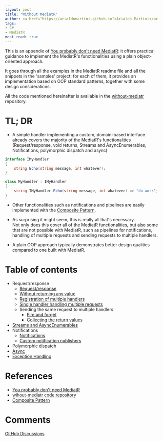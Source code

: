```yaml
---
layout: post
title: "Without MediatR"
author: <a href="https://arialdomartini.github.io">Arialdo Martini</a>
tags:
- C#
- MediatR
most_read: true
---
```

This is an appendix of [You probably don't need MediatR][you-probably-dont-need-mediatr]: it offers practical guidance to implement the MediatR's functionalities using a plain object-oriented approach.

It goes through all the examples in the MediatR readme file and all the snippets in the 'samples' project: for each of them, it provides an implementation based on OOP standard patterns, together with some design considerations.
<!--more-->

All the code mentioned hereinafter is available in the [without-mediatr][without-mediatr-repo] repository.<br/>

# TL; DR
* A simple handler implementing a custom, domain-based interface already covers the majority of the MediatR's functionalities (Request/response, void returns, Streams and AsyncEnumerables, Notifications, polymorphic dispatch and async)

```csharp
interface IMyHandler
{
    string Echo(string message, int whatever);
}

class MyHandler : IMyHandler
{
    string IMyHandler.Echo(string message, int whatever) => "do work";
}
```

* Other functionalities such as notifications and pipelines are easily implemented with the [Composite Pattern](composite-pattern).

* As surprising it might seem, this is really all that's necessary.<br/>
Not only does this cover all of the MediatR functionalities, but also some that are not possible with MediatR, such as pipelines for notifications, handling of multiple requests and sending requests to multiple handlers.

* A plain OOP approach typically demonstrates better design qualities compared to one built with MediatR.

# Table of contents
* Request/response
  * [Request/response](without-mediatr-request-response)
  * [Without returning any value](without-mediatr-request-response-not-returning-a-value)
  * [Registration of multiple handlers](without-mediatr-request-response-multiple-registration)
  * [Single handler handling multiple requests](without-mediatr-request-response-multiple-requests)
  * Sending the same request to multiple handlers
	  * [Fire and forget](without-mediatr-request-response-multiple-handlers)
      * [Collecting the return values](without-mediatr-request-response-multiple-handlers-with-reply)
* [Streams and AsyncEnumerables](without-mediatr-streams)
* Notifications
  * [Notifications](without-mediatr-notifications)
  * [Custom notification publishers](without-mediatr-notifications-custom-notification-publisher)
* [Polymorphic dispatch](without-mediatr-request-response-subtyping)
* [Async](without-mediatr-async)
* [Exception Handling](without-mediatr-exception-handling)



# References

* [You probably don't need MediatR][you-probably-dont-need-mediatr]
* [wihout-mediatr code repository][without-mediatr-repo]
* [Composite Pattern][composite-pattern]

# Comments
[GitHub Discussions](https://github.com/arialdomartini/arialdomartini.github.io/discussions/22)

[you-probably-dont-need-mediatr]: https://arialdomartini.github.io/mediatr
[without-mediatr-repo]: https://github.com/arialdomartini/without-mediatr
[composite-pattern]: https://en.wikipedia.org/wiki/Composite_pattern
